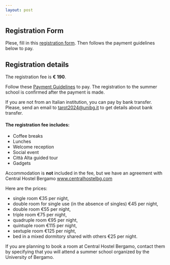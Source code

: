 ```yaml
---
layout: post
---
```


## Registration Form
Plese, fill in this [registration form](https://forms.gle/Ds8ssGcucLXNw8iS6). Then follows the payment guidelines below to pay.



## Registration details

The registration fee is **€ 190**.

Follow these [Payment Guidelines](https://drive.google.com/file/d/1DLLXkG_MRtn7RwMuEQQ8c7cLECVhvSWl/view?usp=sharing) to pay. The registration to the summer school is confirmed after the payment is made.

If you are not from an Italian institution, you can pay by bank transfer. Please, send an email to tarot2024@unibg.it to get details about bank transfer.

#### The registration fee includes:
- Coffee breaks
- Lunches
- Welcome reception
- Social event
- Città Alta guided tour
- Gadgets
  
Accommodation is **not** included in the fee, but we have an agreement with Central Hostel Bergamo www.centralhostelbg.com

Here are the prices:
- single room €35 per night,
- double room for single use (in the absence of singles) €45 per night,
- double room €55 per night,
- triple room €75 per night,
- quadruple room €95 per night,
- quintuple room €115 per night,
- sextuple room €125 per night,
- bed in a mixed dormitory shared with others €25 per night.

If you are planning to book a room at Central Hostel Bergamo, contact them by specifying that you will attend a summer school organized by the University of Bergamo.

